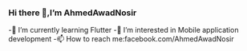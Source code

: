  ### Hi there 👋,I’m AhmedAwadNosir
 
 
-🌱 I’m currently learning Flutter 
-👀 I’m interested in Mobile application development
-📫 How to reach me:facebook.com/AhmedAwadNosir
<!--
**AhmedAwadNosir/AhmedAwadNosir** is a ✨ _special_ ✨ repository because its `README.md` (this file) appears on your GitHub profile.

Here are some ideas to get you started:
- 🌱 I’m currently learning Flutter 
- 👀 I’m interested in Mobile application development
- 📫 How to reach me:facebook.com/AhmedAwadNosir
-->
 

